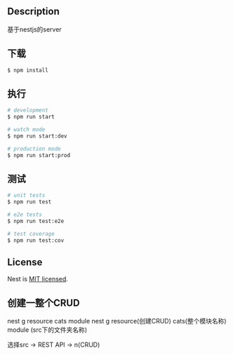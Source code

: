 ## Description

基于nestjs的server

## 下载

```bash
$ npm install
```

## 执行

```bash
# development
$ npm run start

# watch mode
$ npm run start:dev

# production mode
$ npm run start:prod
```

## 测试

```bash
# unit tests
$ npm run test

# e2e tests
$ npm run test:e2e

# test coverage
$ npm run test:cov
```

## License

Nest is [MIT licensed](LICENSE).


## 创建一整个CRUD

nest g resource cats module
nest g resource(创建CRUD) cats(整个模块名称) module (src下的文件夹名称)

选择src -> REST API -> n(CRUD)
